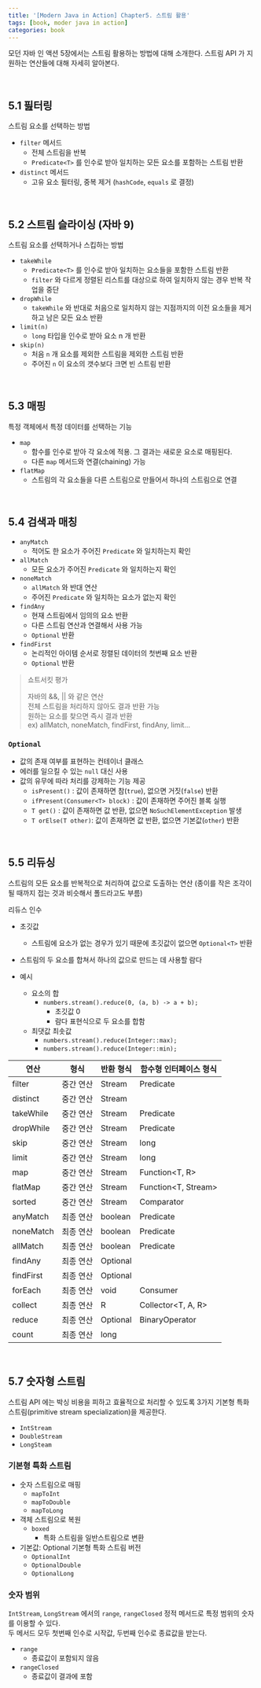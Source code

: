 ```yaml
---
title: '[Modern Java in Action] Chapter5. 스트림 활용'
tags: [book, moder java in action]
categories: book
---
```


모던 자바 인 액션 5장에서는 스트림 활용하는 방법에 대해 소개한다.
스트림 API 가 지원하는 연산들에 대해 자세히 알아본다.   

<!--more-->

<br/>

## 5.1 핊터링

스트림 요소를 선택하는 방법

- `filter` 메서드
  - 전체 스트림을 반복
  - `Predicate<T>` 를 인수로 받아 일치하는 모든 요소를 포함하는 스트림 반환
- `distinct` 메서드
  - 고유 요소 필터링, 중복 제거 (`hashCode`, `equals` 로 결정)

<br/>

## 5.2 스트림 슬라이싱 (자바 9)
  
스트림 요소를 선택하거나 스킵하는 방법 

- `takeWhile`
  - `Predicate<T>` 를 인수로 받아 일치하는 요소들을 포함한 스트림 반환
  - `filter` 와 다르게 정렬된 리스트를 대상으로 하여 일치하지 않는 경우 반복 작업을 중단 
- `dropWhile`
  - `takeWhile` 와 반대로 처음으로 일치하지 않는 지점까지의 이전 요소들을 제거하고 남은 모든 요소 반환
- `limit(n)`
  - `long` 타입을 인수로 받아 요소 n 개 반환
- `skip(n)`
  - 처음 `n` 개 요소를 제외한 스트림을 제외한 스트림 반환
  - 주어진 `n` 이 요소의 갯수보다 크면 빈 스트림 반환

<br/>

## 5.3 매핑

특정 객체에서 특정 데이터를 선택하는 기능

- `map`
  - 함수를 인수로 받아 각 요소에 적용. 그 결과는 새로운 요소로 매핑된다.
  - 다른 `map` 메서드와 연결(chaining) 가능
- `flatMap`
  - 스트림의 각 요소들을 다른 스트림으로 만들어서 하나의 스트림으로 연결

<br/>

## 5.4 검색과 매칭

- `anyMatch` 
  - 적어도 한 요소가 주어진 `Predicate` 와 일치하는지 확인
- `allMatch`
  - 모든 요소가 주어진 `Predicate` 와 일치하는지 확인
- `noneMatch`
  - `allMatch` 와 반대 연산
  - 주어진 `Predicate` 와 일치하는 요소가 없는지 확인
- `findAny`
  - 현재 스트림에서 임의의 요소 반환
  - 다른 스트림 연산과 연결해서 사용 가능 
  - `Optional` 반환
- `findFirst`
  - 논리적인 아이템 순서로 정렬된 데이터의 첫번째 요소 반환
  - `Optional` 반환


> 쇼트서킷 평가  
>   
> 자바의 &&, || 와 같은 연산  
> 전체 스트림을 처리하지 않아도 결과 반환 가능  
> 원하는 요소를 찾으면 즉시 결과 반환  
> ex) allMatch, noneMatch, findFirst, findAny, limit...

### `Optional`

- 값의 존재 여부를 표현하는 컨테이너 클래스
- 에러를 일으킬 수 있는 `null` 대신 사용
- 값의 유무에 따라 처리를 강제하는 기능 제공 
  - `isPresent()` : 값이 존재하면 참(`true`), 없으면 거짓(`false`) 반환
  - `ifPresent(Consumer<T> block)` : 값이 존재하면 주어진 블록 실행
  - `T get()` : 값이 존재하면 값 반환, 없으면 `NoSuchElementException` 발생
  - `T orElse(T other)`: 값이 존재하면 값 반환, 없으면 기본값(`other`) 반환

<br/>

## 5.5 리듀싱

스트림의 모든 요소를 반복적으로 처리하여 값으로 도출하는 연산 (종이를 작은 조각이 될 때까지 접는 것과 비슷해서 폴드라고도 부름)

리듀스 인수
- 초깃값
  - 스트림에 요소가 없는 경우가 있기 때문에 초깃값이 없으면 `Optional<T>` 반환
- 스트림의 두 요소를 합쳐서 하나의 값으로 만드는 데 사용할 람다

- 예시
  - 요소의 합
    - `numbers.stream().reduce(0, (a, b) -> a + b);`
      - 초깃값 0
      - 람다 표현식으로 두 요소를 합함
  - 최댓값 최솟값
    - `numbers.stream().reduce(Integer::max);`
    - `numbers.stream().reduce(Integer::min);`

| 연산        | 형식    | 반환 형식       | 함수형 인터페이스 형식           |
|-----------|-------|-------------|------------------------|
| filter    | 중간 연산 | Stream<T>   | Predicate<T>           |
| distinct  | 중간 연산 | Stream<T>   |                        |
| takeWhile | 중간 연산 | Stream<T>   | Predicate<T>           |
| dropWhile | 중간 연산 | Stream<T>   | Predicate<T>           |
| skip      | 중간 연산 | Stream<T>   | long                   |
| limit     | 중간 연산 | Stream<T>   | long                   |
| map       | 중간 연산 | Stream<R>   | Function<T, R>         |
| flatMap   | 중간 연산 | Stream<R>   | Function<T, Stream<R>> |
| sorted    | 중간 연산 | Stream<T>   | Comparator<T>          |
| anyMatch  | 최종 연산 | boolean     | Predicate<T>           |
| noneMatch | 최종 연산 | boolean     | Predicate<T>           |
| allMatch  | 최종 연산 | boolean     | Predicate<T>           |
| findAny   | 최종 연산 | Optional<T> |                        |
| findFirst | 최종 연산 | Optional<T> |                        |
| forEach   | 최종 연산 | void        | Consumer<T>            |
| collect   | 최종 연산 | R           | Collector<T, A, R>     |
| reduce    | 최종 연산 | Optional<T> | BinaryOperator<T>      |
| count     | 최종 연산 | long     |            |


<br/>

## 5.7 숫자형 스트림

스트림 API 에는 박싱 비용을 피하고 효율적으로 처리할 수 있도록 3가지 기본형 특화 스트림(primitive stream specialization)을 제공한다.  

- `IntStream`
- `DoubleStream`
- `LongSteam`

### 기본형 특화 스트림

- 숫자 스트림으로 매핑
  - `mapToInt`
  - `mapToDouble`
  - `mapToLong`
- 객체 스트림으로 복원
  - `boxed`
    - 특화 스트림을 일반스트림으로 변환
- 기본값: Optional 기본형 특화 스트림 버전
  - `OptionalInt`
  - `OptionalDouble`
  - `OptionalLong`

### 숫자 범위

`IntStream`, `LongStream` 에서의 `range`, `rangeClosed` 정적 메서드로 특정 범위의 숫자를 이용할 수 있다.  
두 메서드 모두 첫번째 인수로 시작값, 두번째 인수로 종료값을 받는다.

- `range`
  - 종료값이 포함되지 않음
- `rangeClosed`
  - 종료값이 결과에 포함

